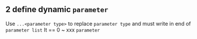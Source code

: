 ## 2 define dynamic `parameter` 
Use `...<parameter type>` to replace `parameter type` and must write in end of `parameter list` 
It == 0 ~ xxx `parameter` 
